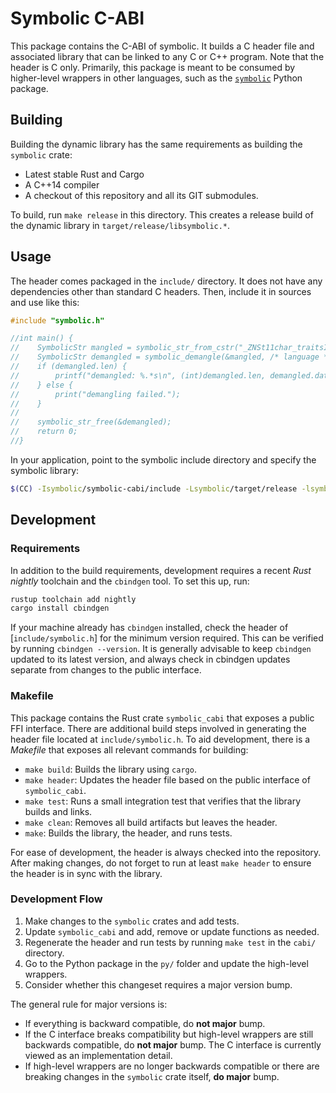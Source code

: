 # Symbolic C-ABI

This package contains the C-ABI of symbolic. It builds a C header file and associated library that
can be linked to any C or C++ program. Note that the header is C only. Primarily, this package is
meant to be consumed by higher-level wrappers in other languages, such as the
[`symbolic`](https://pypi.org/project/symbolic/) Python package.

## Building

Building the dynamic library has the same requirements as building the `symbolic` crate:

- Latest stable Rust and Cargo
- A C++14 compiler
- A checkout of this repository and all its GIT submodules.

To build, run `make release` in this directory. This creates a release build of the dynamic library
in `target/release/libsymbolic.*`.

## Usage

The header comes packaged in the `include/` directory. It does not have any dependencies other than
standard C headers. Then, include it in sources and use like this:

```c
#include "symbolic.h"

//int main() {
//    SymbolicStr mangled = symbolic_str_from_cstr("_ZNSt11char_traitsIcE6assignERcRKc");
//    SymbolicStr demangled = symbolic_demangle(&mangled, /* language */ 0);
//    if (demangled.len) {
//        printf("demangled: %.*s\n", (int)demangled.len, demangled.data);
//    } else {
//        print("demangling failed.");
//    }
//
//    symbolic_str_free(&demangled);
//    return 0;
//}
```

In your application, point to the symbolic include directory and specify the symbolic library:

```bash
$(CC) -Isymbolic/symbolic-cabi/include -Lsymbolic/target/release -lsymbolic_cabi -o myprogram main.c
```

## Development

### Requirements

In addition to the build requirements, development requires a recent _Rust nightly_ toolchain and
the `cbindgen` tool. To set this up, run:

```bash
rustup toolchain add nightly
cargo install cbindgen
```

If your machine already has `cbindgen` installed, check the header of [`include/symbolic.h`] for the
minimum version required. This can be verified by running `cbindgen --version`. It is generally
advisable to keep `cbindgen` updated to its latest version, and always check in cbindgen updates
separate from changes to the public interface.

### Makefile

This package contains the Rust crate `symbolic_cabi` that exposes a public FFI interface. There are
additional build steps involved in generating the header file located at `include/symbolic.h`. To
aid development, there is a _Makefile_ that exposes all relevant commands for building:

- `make build`: Builds the library using `cargo`.
- `make header`: Updates the header file based on the public interface of `symbolic_cabi`.
- `make test`: Runs a small integration test that verifies that the library builds and links.
- `make clean`: Removes all build artifacts but leaves the header.
- `make`: Builds the library, the header, and runs tests.

For ease of development, the header is always checked into the repository. After making changes, do
not forget to run at least `make header` to ensure the header is in sync with the library.

### Development Flow

1. Make changes to the `symbolic` crates and add tests.
2. Update `symbolic_cabi` and add, remove or update functions as needed.
3. Regenerate the header and run tests by running `make test` in the `cabi/` directory.
4. Go to the Python package in the `py/` folder and update the high-level wrappers.
5. Consider whether this changeset requires a major version bump.

The general rule for major versions is:

- If everything is backward compatible, do **not major** bump.
- If the C interface breaks compatibility but high-level wrappers are still backwards compatible, do
  **not major** bump. The C interface is currently viewed as an implementation detail.
- If high-level wrappers are no longer backwards compatible or there are breaking changes in the
  `symbolic` crate itself, **do major** bump.
